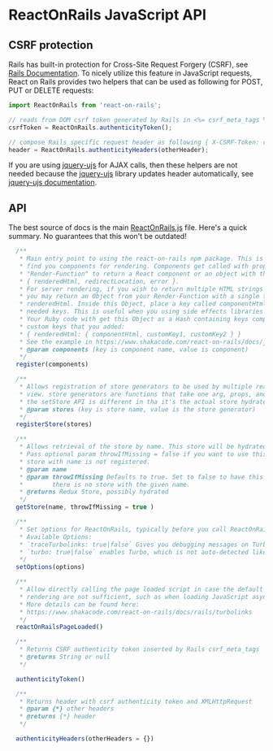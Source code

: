 # ReactOnRails JavaScript API
## CSRF protection

Rails has built-in protection for Cross-Site Request Forgery (CSRF), see [Rails Documentation](http://guides.rubyonrails.org/security.html#cross-site-request-forgery-csrf). To nicely utilize this feature in JavaScript requests, React on Rails provides two helpers that can be used as following for POST, PUT or DELETE requests:

```js
import ReactOnRails from 'react-on-rails';

// reads from DOM csrf token generated by Rails in <%= csrf_meta_tags %>
csrfToken = ReactOnRails.authenticityToken();

// compose Rails specific request header as following { X-CSRF-Token: csrfToken, X-Requested-With: XMLHttpRequest }
header = ReactOnRails.authenticityHeaders(otherHeader);
```

If you are using [jquery-ujs](https://github.com/rails/jquery-ujs) for AJAX calls, then these helpers are not needed because the [jquery-ujs](https://github.com/rails/jquery-ujs) library updates header automatically, see [jquery-ujs documentation](https://robots.thoughtbot.com/a-tour-of-rails-jquery-ujs#cross-site-request-forgery-protection).



## API

The best source of docs is the main [ReactOnRails.js](https://github.com/shakacode/react_on_rails/node_package/src/ReactOnRails.js) file. Here's a quick summary. No guarantees that this won't be outdated!

```js
  /**
   * Main entry point to using the react-on-rails npm package. This is how Rails will be able to
   * find you components for rendering. Components get called with props, or you may use a
   * "Render-Function" to return a React component or an object with the following shape:
   * { renderedHtml, redirectLocation, error }.
   * For server rendering, if you wish to return multiple HTML strings from a Render-Function,
   * you may return an Object from your Render-Function with a single top level property of
   * renderedHtml. Inside this Object, place a key called componentHtml, along with any other
   * needed keys. This is useful when you using side effects libraries like react helmet.
   * Your Ruby code with get this Object as a Hash containing keys componentHtml and any other
   * custom keys that you added:
   * { renderedHtml: { componentHtml, customKey1, customKey2 } }
   * See the example in https://www.shakacode.com/react-on-rails/docs/javascript/react-helmet
   * @param components (key is component name, value is component)
   */
  register(components)

  /**
   * Allows registration of store generators to be used by multiple react components on one Rails
   * view. store generators are functions that take one arg, props, and return a store. Note that
   * the setStore API is different in tha it's the actual store hydrated with props.
   * @param stores (key is store name, value is the store generator)
   */
  registerStore(stores)

  /**
   * Allows retrieval of the store by name. This store will be hydrated by any Rails form props.
   * Pass optional param throwIfMissing = false if you want to use this call to get back null if the
   * store with name is not registered.
   * @param name
   * @param throwIfMissing Defaults to true. Set to false to have this call return undefined if
   *        there is no store with the given name.
   * @returns Redux Store, possibly hydrated
   */
  getStore(name, throwIfMissing = true )

  /**
   * Set options for ReactOnRails, typically before you call ReactOnRails.register
   * Available Options:
   * `traceTurbolinks: true|false` Gives you debugging messages on Turbolinks events
   * `turbo: true|false` enables Turbo, which is not auto-detected like the Turbolinks library is
   */
  setOptions(options)

  /**
   * Allow directly calling the page loaded script in case the default events that trigger react
   * rendering are not sufficient, such as when loading JavaScript asynchronously with TurboLinks:
   * More details can be found here:
   * https://www.shakacode.com/react-on-rails/docs/rails/turbolinks
   */
  reactOnRailsPageLoaded()

  /**
   * Returns CSRF authenticity token inserted by Rails csrf_meta_tags
   * @returns String or null
   */

  authenticityToken()

  /**
   * Returns header with csrf authenticity token and XMLHttpRequest
   * @param {*} other headers
   * @returns {*} header
   */

  authenticityHeaders(otherHeaders = {})
```
